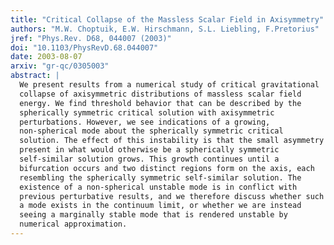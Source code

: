 ```yaml
---
title: "Critical Collapse of the Massless Scalar Field in Axisymmetry"
authors: "M.W. Choptuik, E.W. Hirschmann, S.L. Liebling, F.Pretorius"
jref: "Phys.Rev. D68, 044007 (2003)"
doi: "10.1103/PhysRevD.68.044007"
date: 2003-08-07
arxiv: "gr-qc/0305003"
abstract: |
  We present results from a numerical study of critical gravitational
  collapse of axisymmetric distributions of massless scalar field
  energy. We find threshold behavior that can be described by the
  spherically symmetric critical solution with axisymmetric
  perturbations. However, we see indications of a growing,
  non-spherical mode about the spherically symmetric critical
  solution. The effect of this instability is that the small asymmetry
  present in what would otherwise be a spherically symmetric
  self-similar solution grows. This growth continues until a
  bifurcation occurs and two distinct regions form on the axis, each
  resembling the spherically symmetric self-similar solution. The
  existence of a non-spherical unstable mode is in conflict with
  previous perturbative results, and we therefore discuss whether such
  a mode exists in the continuum limit, or whether we are instead
  seeing a marginally stable mode that is rendered unstable by
  numerical approximation.
---
```

